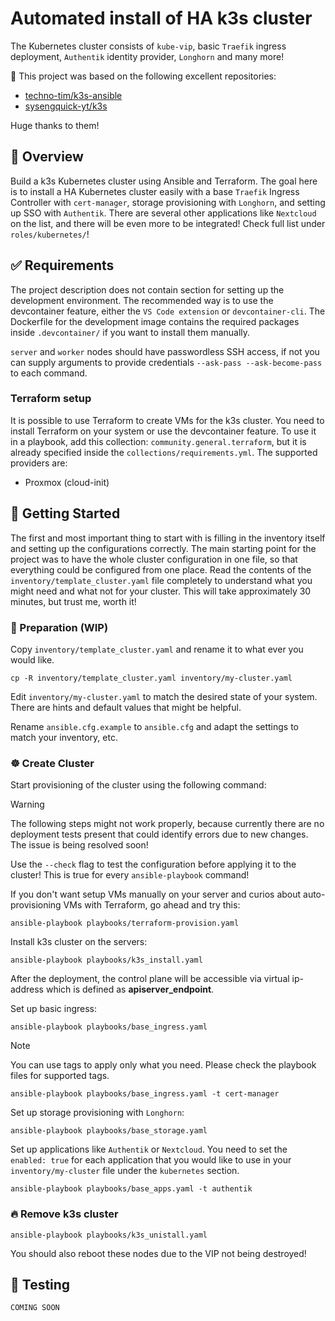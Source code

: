 # Automated install of HA k3s cluster
The Kubernetes cluster consists of `kube-vip`, basic `Traefik` ingress deployment, `Authentik` identity provider, `Longhorn` and many more!

🙌 This project was based on the following excellent repositories:
- [techno-tim/k3s-ansible](https://github.com/techno-tim/k3s-ansible)
- [sysengquick-yt/k3s](https://github.com/sysengquick-yt/k3s)

Huge thanks to them!

## 📖 Overview
Build a k3s Kubernetes cluster using Ansible and Terraform. The goal here is to install a HA Kubernetes cluster easily with a base `Traefik` Ingress Controller with `cert-manager`, storage provisioning with `Longhorn`, and setting up SSO with `Authentik`. There are several other applications like `Nextcloud` on the list, and there will be even more to be integrated! Check full list under `roles/kubernetes/`!

## ✅ Requirements
The project description does not contain section for setting up the development environment. The recommended way is to use the devcontainer feature, either the `VS Code extension` or `devcontainer-cli`. The Dockerfile for the development image contains the required packages inside `.devcontainer/` if you want to install them manually.

`server` and `worker` nodes should have passwordless SSH access, if not you can supply arguments to provide credentials `--ask-pass --ask-become-pass` to each command.

### Terraform setup
It is possible to use Terraform to create VMs for the k3s cluster. You need to install Terraform on your system or use the devcontainer feature. To use it in a playbook, add this collection: `community.general.terraform`, but it is already specified inside the `collections/requirements.yml`. The supported providers are:

- Proxmox (cloud-init)

## 🚀 Getting Started
The first and most important thing to start with is filling in the inventory itself and setting up the configurations correctly. The main starting point for the project was to have the whole cluster configuration in one file, so that everything could be configured from one place. Read the contents of the `inventory/template_cluster.yaml` file completely to understand what you might need and what not for your cluster. This will take approximately 30 minutes, but trust me, worth it!

### 🍴 Preparation (WIP)
Copy `inventory/template_cluster.yaml` and rename it to what ever you would like.
```
cp -R inventory/template_cluster.yaml inventory/my-cluster.yaml
```

Edit `inventory/my-cluster.yaml` to match the desired state of your system. There are hints and default values that might be helpful.

Rename `ansible.cfg.example` to `ansible.cfg` and adapt the settings to match your inventory, etc.

### ☸️ Create Cluster
Start provisioning of the cluster using the following command:

> [!WARNING]
> The following steps might not work properly, because currently there are no deployment tests present that could identify errors due to new changes. The issue is being resolved soon!

Use the `--check` flag to test the configuration before applying it to the cluster! This is true for every `ansible-playbook` command!

If you don't want setup VMs manually on your server and curios about auto-provisioning VMs with Terraform, go ahead and try this:
```
ansible-playbook playbooks/terraform-provision.yaml
```

Install k3s cluster on the servers:
```
ansible-playbook playbooks/k3s_install.yaml
```

After the deployment, the control plane will be accessible via virtual ip-address which is defined as **apiserver_endpoint**.


Set up basic ingress:
```
ansible-playbook playbooks/base_ingress.yaml
```

> [!NOTE]
> You can use tags to apply only what you need. Please check the playbook files for supported tags.
> ```
> ansible-playbook playbooks/base_ingress.yaml -t cert-manager
> ```

Set up storage provisioning with `Longhorn`:
```
ansible-playbook playbooks/base_storage.yaml
```

Set up applications like `Authentik` or `Nextcloud`. You need to set the `enabled: true` for each application that you would like to use in your `inventory/my-cluster` file under the `kubernetes` section.
```
ansible-playbook playbooks/base_apps.yaml -t authentik
```

### 🔥 Remove k3s cluster
```
ansible-playbook playbooks/k3s_unistall.yaml
```
You should also reboot these nodes due to the VIP not being destroyed!

## 🔨 Testing
`COMING SOON`
